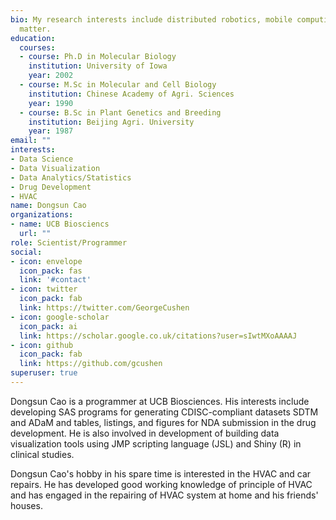 ```yaml
---
bio: My research interests include distributed robotics, mobile computing and programmable
  matter.
education:
  courses:
  - course: Ph.D in Molecular Biology
    institution: University of Iowa
    year: 2002
  - course: M.Sc in Molecular and Cell Biology
    institution: Chinese Academy of Agri. Sciences
    year: 1990
  - course: B.Sc in Plant Genetics and Breeding
    institution: Beijing Agri. University
    year: 1987
email: ""
interests:
- Data Science
- Data Visualization
- Data Analytics/Statistics
- Drug Development
- HVAC
name: Dongsun Cao 
organizations:
- name: UCB Biosciencs
  url: ""
role: Scientist/Programmer
social:
- icon: envelope
  icon_pack: fas
  link: '#contact'
- icon: twitter
  icon_pack: fab
  link: https://twitter.com/GeorgeCushen
- icon: google-scholar
  icon_pack: ai
  link: https://scholar.google.co.uk/citations?user=sIwtMXoAAAAJ
- icon: github
  icon_pack: fab
  link: https://github.com/gcushen
superuser: true
---
```


Dongsun Cao is a programmer at UCB Biosciences. His interests include developing SAS programs for generating CDISC-compliant datasets SDTM and ADaM and tables, listings, and figures for NDA submission in the drug development. He is also involved in development of building data visualization tools using JMP scripting language (JSL) and Shiny (R) in clinical studies. 

Dongsun Cao's hobby in his spare time is interested in the HVAC and car repairs. He has developed good working knowledge of principle of HVAC and has engaged in the repairing of HVAC system at home and his friends' houses. 
